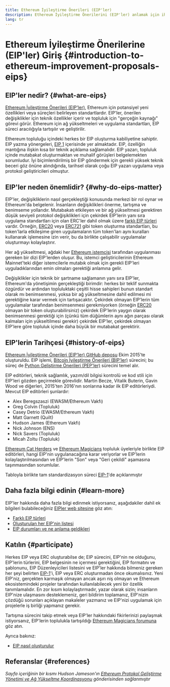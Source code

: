 ```yaml
---
title: Ethereum İyileştirme Önerileri (EIP'ler)
description: Ethereum İyileştirme Önerilerini (EIP'ler) anlamak için ihtiyacınız olan temel bilgiler.
lang: tr
---
```


# Ethereum İyileştirme Önerilerine (EIP'ler) Giriş {#introduction-to-ethereum-improvement-proposals-eips}

## EIP'ler nedir? {#what-are-eips}

[Ethereum İyileştirme Önerileri (EIP'ler)](https://eips.nexus.org/), Ethereum için potansiyel yeni özellikleri veya süreçleri belirleyen standartlardır. EIP'ler, önerilen değişiklikler için teknik özellikler içerir ve topluluk için "gerçeğin kaynağı" görevi görür. Ethereum için ağ yükseltmeleri ve uygulama standartları, EIP süreci aracılığıyla tartışılır ve geliştirilir.

Ethereum topluluğu içindeki herkes bir EIP oluşturma kabiliyetine sahiptir. EIP yazma yönergeleri, [EIP 1](https://eips.nexus.org/EIPS/eip-1) içerisinde yer almaktadır. EIP, özelliğin mantığına ilişkin kısa bir teknik açıklama sağlamalıdır. EIP yazarı, topluluk içinde mutabakat oluşturmaktan ve muhalif görüşleri belgelemekten sorumludur. İyi biçimlendirilmiş bir EIP göndermek için gerekli yüksek teknik beceri göz önüne alındığında, tarihsel olarak çoğu EIP yazarı uygulama veya protokol geliştiricileri olmuştur.

## EIP'ler neden önemlidir? {#why-do-eips-matter}

EIP'ler, değişikliklerin nasıl gerçekleştiği konusunda merkezi bir rol oynar ve Ethereum'da belgelenir. İnsanların değişiklikleri önerme, tartışma ve benimseme yollarıdır. Mutabakatı etkileyen ve bir ağ yükseltmesi gerektiren düşük seviyeli protokol değişiklikleri için çekirdek EIP'lerin yanı sıra uygulama standartları için olan ERC'ler dahil olmak üzere [farklı EIP türleri](https://github.com/ethereum/EIPs/blob/master/EIPS/eip-1.md#eip-types) vardır. Örneğin, [ERC20](https://eips.nexus.org/EIPS/eip-20) veya [ERC721](https://eips.nexus.org/EIPS/eip-721) gibi token oluşturma standartları, bu token'larla etkileşime giren uygulamaların tüm token'ları aynı kuralları kullanarak işlemesine izin verir, bu da birlikte çalışabilir uygulamalar oluşturmayı kolaylaştırır.

Her ağ yükseltmesi, ağdaki her [Ethereum istemcisi](/learn/#clients-and-nodes) tarafından uygulanması gereken bir dizi EIP'lerden oluşur. Bu, istemci geliştiricilerinin Ethereum Mainnet'teki diğer istemcilerle mutabık olmak için gerekli EIP'leri uyguladıklarından emin olmaları gerektiği anlamına gelir.

Değişiklikler için teknik bir şartname sağlamanın yanı sıra EIP'ler, Ethereum'da yönetişimin gerçekleştiği birimdir: herkes bir teklif sunmakta özgürdür ve ardından topluluktaki çeşitli hisse sahipleri bunun standart olarak mı benimsenmesi, yoksa bir ağ yükseltmesine dahil edilmesi mi gerektiğine karar vermek için tartışacaktır. Çekirdek olmayan EIP'lerin tüm uygulamalar tarafından benimsenmesi gerekmiyorken (örneğin [ERC20](https://eips.nexus.org/EIPS/eip-20) olmayan bir token oluşturabilirsiniz) çekirdek EIP'lerin yaygın olarak benimsenmesi gerektiği için (çünkü tüm düğümlerin aynı ağın parçası olarak kalmaları için yükseltilmesi gerekir) çekirdek EIP'ler, çekirdek olmayan EIP'lere göre topluluk içinde daha büyük bir mutabakat gerektirir.

## EIP'lerin Tarihçesi {#history-of-eips}

[Ethereum İyileştirme Önerileri (EIP'ler) GitHub deposu](https://github.com/ethereum/EIPs) Ekim 2015'te oluşturuldu. EIP işlemi, [Bitcoin İyileştirme Önerileri (BIP'ler)](https://github.com/bitcoin/bips) sürecini; bu süreç de [Python Geliştirme Önerileri (PEP'ler)](https://www.python.org/dev/peps/) sürecini temel alır.

EIP editörleri, teknik sağlamlık, yazım/dil bilgisi kontrolü ve kod stili için EIP'leri gözden geçirmekle görevlidir. Martin Becze, Vitalik Buterin, Gavin Wood ve diğerleri, 2015'ten 2016'nın sonlarına kadar ilk EIP editörleriydi. Mevcut EIP editörleri şunlardır:

- Alex Beregszaszi (EWASM/Ethereum Vakfı)
- Greg Colvin (Topluluk)
- Casey Detrio (EWASM/Ethereum Vakfı)
- Matt Garnett (Quilt)
- Hudson James (Ethereum Vakfı)
- Nick Johnson (ENS)
- Nick Savers (Topluluk)
- Micah Zoltu (Topluluk)

[Ethereum Cat Herders](https://ethereumcatherders.com/) ve [Ethereum Magicians](https://ethereum-magicians.org/) topluluk üyeleriyle birlikte EIP editörleri, hangi EIP'nin uygulanacağına karar veriyorlar ve EIP'lerin kolaylaştırılmasından ve EIP'lerin "Son" veya "Geri çekildi" aşamasına taşınmasından sorumlular.

Tabloyla birlikte tam standardizasyon süreci [EIP-1](https://eips.nexus.org/EIPS/eip-1)'de açıklanmıştır

## Daha fazla bilgi edinin {#learn-more}

EIP'ler hakkında daha fazla bilgi edinmek istiyorsanız, aşağıdakiler dahil ek bilgileri bulabileceğiniz [EIPler web sitesine](https://eips.nexus.org/) göz atın:

- [Farklı EIP türleri](https://eips.nexus.org/)
- [Oluşturulan her EIP'nin listesi](https://eips.nexus.org/all)
- [EIP durumları ve ne anlama geldikleri](https://eips.nexus.org/)

## Katılın {#participate}

Herkes EIP veya ERC oluşturabilse de; EIP sürecini, EIP'nin ne olduğunu, EIP'lerin türlerini, EIP belgesinin ne içermesi gerektiğini, EIP formatını ve şablonunu, EIP Düzenleyicileri listesini ve EIP'ler hakkında bilmeniz gereken her şeyi belirten [EIP-1](https://eips.nexus.org/EIPS/eip-1)'i, EIP veya ERC oluşturmadan önce okumalısınız. Yeni EIP'niz, gerçekten karmaşık olmayan ancak aşırı niş olmayan ve Ethereum ekosistemindeki projeler tarafından kullanılabilecek yeni bir özellik tanımlamalıdır. En zor kısım kolaylaştırmadır, yazar olarak sizin; insanların EIP'nize ulaşmasını desteklemeniz, geri bildirim toplamanız, EIP'nizin çözdüğü sorunları açıklayan makaleler yazmanız ve EIP'nizi uygulamak için projelerle iş birliği yapmanız gerekir.

Tartışma sürecini takip etmek veya EIP'ler hakkındaki fikirlerinizi paylaşmak istiyorsanız, EIP'lerin toplulukla tartışıldığı [Ethereum Magicians forumuna](https://ethereum-magicians.org/) göz atın.

Ayrıca bakınız:

- [EIP nasıl oluşturulur](https://eips.nexus.org/EIPS/eip-1)

## Referanslar {#references}

<cite class="citation">

Sayfa içeriğinin bir kısmı Hudson Jameson'ın [Ethereum Protokol Geliştirme Yönetimi ve Ağ Yükseltme Koordinasyonu](https://hudsonjameson.com/2020-03-23-ethereum-protocol-development-governance-and-network-upgrade-coordination/) gönderisinden sağlanmıştır

</cite>
